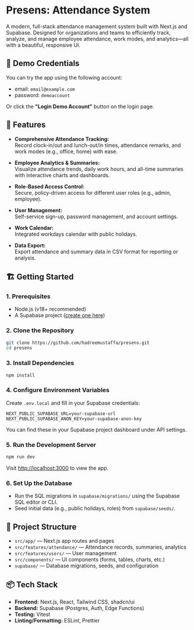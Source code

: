 # Presens: Attendance System

A modern, full-stack attendance management system built with Next.js and Supabase. Designed for organizations and teams to efficiently track, analyze, and manage employee attendance, work modes, and analytics—all with a beautiful, responsive UI.

## 🧪 Demo Credentials

You can try the app using the following account:

- email: `email@example.com`
- password: `demoaccount`

Or click the **"Login Demo Account"** button on the login page.

## 🚀 Features

- **Comprehensive Attendance Tracking:**  
  Record clock-in/out and lunch-out/in times, attendance remarks, and work modes (e.g., office, home) with ease.

- **Employee Analytics & Summaries:**  
  Visualize attendance trends, daily work hours, and all-time summaries with interactive charts and dashboards.

- **Role-Based Access Control:**  
  Secure, policy-driven access for different user roles (e.g., admin, employee).

- **User Management:**  
  Self-service sign-up, password management, and account settings.

- **Work Calendar:**  
  Integrated workdays calendar with public holidays.

- **Data Export:**  
  Export attendance and summary data in CSV format for reporting or analysis.

## 🏗️ Getting Started

### 1. Prerequisites

- Node.js (v18+ recommended)
- A Supabase project ([create one here](https://database.new))

### 2. Clone the Repository

```bash
git clone https://github.com/hadreemustaffa/presens.git
cd presens
```

### 3. Install Dependencies

```bash
npm install
```

### 4. Configure Environment Variables

Create `.env.local` and fill in your Supabase credentials:

```
NEXT_PUBLIC_SUPABASE_URL=your-supabase-url
NEXT_PUBLIC_SUPABASE_ANON_KEY=your-supabase-anon-key
```

You can find these in your Supabase project dashboard under API settings.

### 5. Run the Development Server

```bash
npm run dev
```

Visit [http://localhost:3000](http://localhost:3000) to view the app.

### 6. Set Up the Database

- Run the SQL migrations in `supabase/migrations/` using the Supabase SQL editor or CLI.
- Seed initial data (e.g., public holidays, roles) from `supabase/seeds/`.

## 📝 Project Structure

- `src/app/` — Next.js app routes and pages
- `src/features/attendance/` — Attendance records, summaries, analytics
- `src/features/users/` — User management
- `src/components/` — UI components (forms, tables, charts, etc.)
- `supabase/` — Database migrations, seeds, and configuration

## 📦 Tech Stack

- **Frontend:** Next.js, React, Tailwind CSS, shadcn/ui
- **Backend:** Supabase (Postgres, Auth, Edge Functions)
- **Testing:** Vitest
- **Linting/Formatting:** ESLint, Prettier
